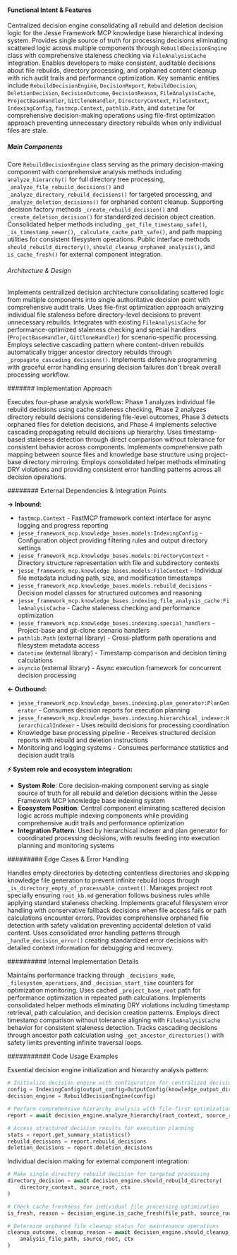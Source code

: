 <!-- CACHE_METADATA_START -->
<!-- Source File: {PROJECT_ROOT}/jesse-framework-mcp/jesse_framework_mcp/knowledge_bases/indexing/rebuild_decision_engine.py -->
<!-- Cached On: 2025-07-07T00:57:12.677311 -->
<!-- Source Modified: 2025-07-07T00:46:11.813017 -->
<!-- Cache Version: 1.0 -->
<!-- CACHE_METADATA_END -->

#### Functional Intent & Features

Centralized decision engine consolidating all rebuild and deletion decision logic for the Jesse Framework MCP knowledge base hierarchical indexing system. Provides single source of truth for processing decisions eliminating scattered logic across multiple components through `RebuildDecisionEngine` class with comprehensive staleness checking via `FileAnalysisCache` integration. Enables developers to make consistent, auditable decisions about file rebuilds, directory processing, and orphaned content cleanup with rich audit trails and performance optimization. Key semantic entities include `RebuildDecisionEngine`, `DecisionReport`, `RebuildDecision`, `DeletionDecision`, `DecisionOutcome`, `DecisionReason`, `FileAnalysisCache`, `ProjectBaseHandler`, `GitCloneHandler`, `DirectoryContext`, `FileContext`, `IndexingConfig`, `fastmcp.Context`, `pathlib.Path`, and `datetime` for comprehensive decision-making operations using file-first optimization approach preventing unnecessary directory rebuilds when only individual files are stale.

##### Main Components

Core `RebuildDecisionEngine` class serving as the primary decision-making component with comprehensive analysis methods including `analyze_hierarchy()` for full directory tree processing, `_analyze_file_rebuild_decisions()` and `_analyze_directory_rebuild_decisions()` for targeted processing, and `_analyze_deletion_decisions()` for orphaned content cleanup. Supporting decision factory methods `_create_rebuild_decision()` and `_create_deletion_decision()` for standardized decision object creation. Consolidated helper methods including `_get_file_timestamp_safe()`, `_is_timestamp_newer()`, `_calculate_cache_path_safe()`, and path mapping utilities for consistent filesystem operations. Public interface methods `should_rebuild_directory()`, `should_cleanup_orphaned_analysis()`, and `is_cache_fresh()` for external component integration.

###### Architecture & Design

Implements centralized decision architecture consolidating scattered logic from multiple components into single authoritative decision point with comprehensive audit trails. Uses file-first optimization approach analyzing individual file staleness before directory-level decisions to prevent unnecessary rebuilds. Integrates with existing `FileAnalysisCache` for performance-optimized staleness checking and special handlers (`ProjectBaseHandler`, `GitCloneHandler`) for scenario-specific processing. Employs selective cascading pattern where content-driven rebuilds automatically trigger ancestor directory rebuilds through `_propagate_cascading_decisions()`. Implements defensive programming with graceful error handling ensuring decision failures don't break overall processing workflow.

####### Implementation Approach

Executes four-phase analysis workflow: Phase 1 analyzes individual file rebuild decisions using cache staleness checking, Phase 2 analyzes directory rebuild decisions considering file-level outcomes, Phase 3 detects orphaned files for deletion decisions, and Phase 4 implements selective cascading propagating rebuild decisions up hierarchy. Uses timestamp-based staleness detection through direct comparison without tolerance for consistent behavior across components. Implements comprehensive path mapping between source files and knowledge base structure using project-base directory mirroring. Employs consolidated helper methods eliminating DRY violations and providing consistent error handling patterns across all decision operations.

######## External Dependencies & Integration Points

**→ Inbound:**
- `fastmcp.Context` - FastMCP framework context interface for async logging and progress reporting
- `jesse_framework_mcp.knowledge_bases.models:IndexingConfig` - Configuration object providing filtering rules and output directory settings
- `jesse_framework_mcp.knowledge_bases.models:DirectoryContext` - Directory structure representation with file and subdirectory contexts
- `jesse_framework_mcp.knowledge_bases.models:FileContext` - Individual file metadata including path, size, and modification timestamps
- `jesse_framework_mcp.knowledge_bases.models.rebuild_decisions` - Decision model classes for structured outcomes and reasoning
- `jesse_framework_mcp.knowledge_bases.indexing.file_analysis_cache:FileAnalysisCache` - Cache staleness checking and performance optimization
- `jesse_framework_mcp.knowledge_bases.indexing.special_handlers` - Project-base and git-clone scenario handlers
- `pathlib.Path` (external library) - Cross-platform path operations and filesystem metadata access
- `datetime` (external library) - Timestamp comparison and decision timing calculations
- `asyncio` (external library) - Async execution framework for concurrent decision processing

**← Outbound:**
- `jesse_framework_mcp.knowledge_bases.indexing.plan_generator:PlanGenerator` - Consumes decision reports for execution planning
- `jesse_framework_mcp.knowledge_bases.indexing.hierarchical_indexer:HierarchicalIndexer` - Uses rebuild decisions for processing coordination
- Knowledge base processing pipeline - Receives structured decision reports with rebuild and deletion instructions
- Monitoring and logging systems - Consumes performance statistics and decision audit trails

**⚡ System role and ecosystem integration:**
- **System Role**: Core decision-making component serving as single source of truth for all rebuild and deletion decisions within the Jesse Framework MCP knowledge base indexing system
- **Ecosystem Position**: Central component eliminating scattered decision logic across multiple indexing components while providing comprehensive audit trails and performance optimization
- **Integration Pattern**: Used by hierarchical indexer and plan generator for coordinated processing decisions, with results feeding into execution planning and monitoring systems

######### Edge Cases & Error Handling

Handles empty directories by detecting contentless directories and skipping knowledge file generation to prevent infinite rebuild loops through `_is_directory_empty_of_processable_content()`. Manages project root specially ensuring `root_kb.md` generation follows business rules while applying standard staleness checking. Implements graceful filesystem error handling with conservative fallback decisions when file access fails or path calculations encounter errors. Provides comprehensive orphaned file detection with safety validation preventing accidental deletion of valid content. Uses consolidated error handling patterns through `_handle_decision_error()` creating standardized error decisions with detailed context information for debugging and recovery.

########## Internal Implementation Details

Maintains performance tracking through `_decisions_made`, `_filesystem_operations`, and `_decision_start_time` counters for optimization monitoring. Uses cached `_project_base_root` path for performance optimization in repeated path calculations. Implements consolidated helper methods eliminating DRY violations including timestamp retrieval, path calculation, and decision creation patterns. Employs direct timestamp comparison without tolerance aligning with `FileAnalysisCache` behavior for consistent staleness detection. Tracks cascading decisions through ancestor path calculation using `_get_ancestor_directories()` with safety limits preventing infinite traversal loops.

########### Code Usage Examples

Essential decision engine initialization and hierarchy analysis pattern:

```python
# Initialize decision engine with configuration for centralized decision making
config = IndexingConfig(output_config=OutputConfig(knowledge_output_directory=knowledge_dir))
decision_engine = RebuildDecisionEngine(config)

# Perform comprehensive hierarchy analysis with file-first optimization
report = await decision_engine.analyze_hierarchy(root_context, source_root, ctx)

# Access structured decision results for execution planning
stats = report.get_summary_statistics()
rebuild_decisions = report.rebuild_decisions
deletion_decisions = report.deletion_decisions
```

Individual decision making for external component integration:

```python
# Make single directory rebuild decision for targeted processing
directory_decision = await decision_engine.should_rebuild_directory(
    directory_context, source_root, ctx
)

# Check cache freshness for individual file processing optimization
is_fresh, reason = decision_engine.is_cache_fresh(file_path, source_root)

# Determine orphaned file cleanup status for maintenance operations
cleanup_outcome, cleanup_reason = await decision_engine.should_cleanup_orphaned_analysis(
    analysis_file_path, source_root, ctx
)
```
